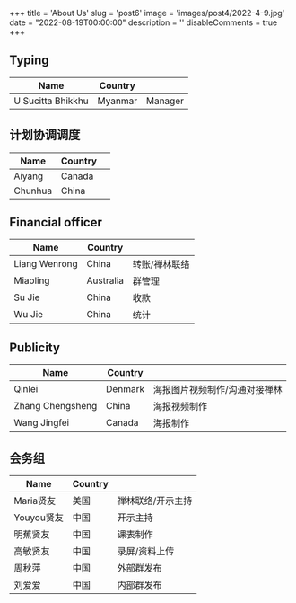 +++
title = 'About Us'
slug = 'post6'
image = 'images/post4/2022-4-9.jpg'
date = "2022-08-19T00:00:00"
description = ''
disableComments = true
+++

## Typing

| Name | Country |  |
| - | - | - |
| U Sucitta Bhikkhu | Myanmar | Manager |

## 计划协调调度
| Name | Country |  |
| - | - | - |
| Aiyang | Canada | |
| Chunhua | China | |


## Financial officer

| Name | Country |  |
| - | - | - |
| Liang Wenrong | China | 转账/禅林联络 |
| Miaoling | Australia  | 群管理 |
| Su Jie| China| 收款 |
| Wu Jie | China| 统计 |



## Publicity

| Name | Country |  |
| - | - | - |
| Qinlei | Denmark | 海报图片视频制作/沟通对接禅林 |
| Zhang Chengsheng | China | 海报视频制作 |
| Wang Jingfei | Canada | 海报制作 |


## 会务组

| Name | Country |  |
| - | - | - |
| Maria贤友 | 美国 | 禅林联络/开示主持 |
| Youyou贤友 | 中国 | 开示主持 |
| 明蕉贤友 | 中国 | 课表制作 |
| 高敏贤友 | 中国 | 录屏/资料上传 |
| 周秋萍 | 中国 | 外部群发布 |
| 刘爱爱 | 中国 | 内部群发布 |






